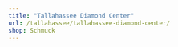 ```yaml
---
title: "Tallahassee Diamond Center"
url: /tallahassee/tallahassee-diamond-center/
shop: Schmuck
---
```

